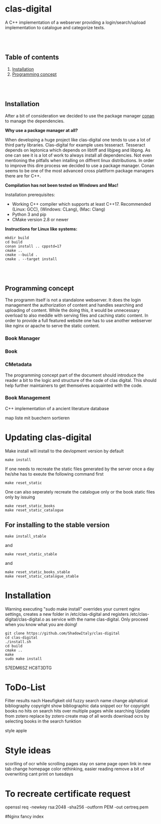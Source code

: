 # clas-digital
A C++ implementation of a webserver providing a login/search/upload implementation to catalogue and categorize texts.


<br/>
<br/>

## Table of contents
1. [Installation](#Installation)
2. [Programming concept](#Programming-concept)

<br/>
<br/>

## Installation
After a bit of consideration we decided to use the package manager [conan](#https://conan.io) to manage the dependencies. 

__Why use a package manager at all?__

When developing a huge project like clas-digital one tends to use a lot of third party libraries. Clas-digital for example uses tesseract. Tesseract depends on leptonica which depends on libtiff and libjpeg and libpng. As one can see it is a lot of work to always install all dependencies. Not even mentioning the pitfalls when intalling on diffrent linux distributions. In order to improve this dire process we decided to use a package manager. Conan seems to be one of the most advanced cross plattform package managers there are for C++.

__Compilation has not been tested on Windows and Mac!__

Installation prerequisites:
- Working C++ compiler which supports at least C++17. Recommended (Linux: GCC), (Windows: CLang), (Mac: Clang)
- Python 3 and pip
- CMake version 2.8 or newer

__Instructions for Linux like systems:__
```
mkdir build
cd build
conan install .. cppstd=17
cmake ..
cmake --build .
cmake . --target install
```

<br/>
<br/>

## Programming concept
The programm itself is not a standalone webserver. It does the login management the authorization of content and handles searching and uploading of content. While the doing this, it would be unnecessary overload to also meddle with serving files and caching static content. In order to provide a full featured website one has to use another webserver like nginx or apache to serve the static content.
### Book Manager

### Book
### CMetadata

The programming concept part of the document should introduce the reader a bit to the logic and structure of the code of clas digital. This should help further maintainers to get themselves acquainted with the code. 

### Book Management


C++ implementation of a ancient literature database




map liste mit buechern sortieren

# Updating clas-digital

Make install will install to the devlopment version by default
~~~~
make install 
~~~~

If one needs to recreate the static files generated by the server once a day he/she has to exeute the following command first
~~~~
make reset_static
~~~~

One can also seperately recreate the catalogue only or the book static files only by issuing
~~~~
make reset_static_books
make reset_static_catalogue
~~~~

## For installing to the stable version
~~~~
make install_stable
~~~~
and 
~~~~
make reset_static_stable
~~~~
and
~~~~
make reset_static_books_stable
make reset_static_catalogue_stable
~~~~

# Installation
Warning executing "sudo make install" overrides your current nginx settings, creates a new folder in /etc/clas-digital and registers /etc/clas-digital/clas-digital.o as service with the name clas-digital. Only proceed when you know what you are doing!
~~~~
git clone https://github.com/ShadowItaly/clas-digital
cd clas-digital
./install.sh
cd build
cmake ..
make
sudo make install
~~~~

S7EDM6SZ
HC8T3DTG

# ToDo-List
Filter results nach Haeufigkeit
old fuzzy search name change
alphatical bibliography
copyright show bibliographic data
snippet ocr for copyright books
no hits on search
hits over multiple pages while searching
Update from zotero replace by zotero
create map of all words
download ocrs by selecting books in the search funktion


style apple



# Style ideas
scorlling of ocr while scrolling pages
stay on same page
open link in new tab
change homepage
color rethinking, easier reading
remove a bit of overwriting
cant print on tuesdays

# To recreate certificate request
openssl req -newkey rsa:2048 -sha256 -outform PEM -out certreq.pem


#Nginx fancy index
